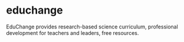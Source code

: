 # educhange

EduChange provides research-based science curriculum, professional development for teachers and leaders, free resources.
